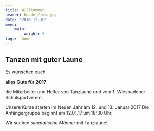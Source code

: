 ```yaml
---
title: Willkommen
header: header/two.jpg
date: "2016-12-10"
menu: 
    main:
        weight: 0
tags: _home
---
```


## Tanzen mit guter Laune

Es wünschen euch

**alles Gute für 2017**

die Mitarbeiter und Helfer von
Tanzlaune und vom 1. Wiesbadener Schulsportverein.

Unsere Kurse starten im Neuen Jahr am
12. und 13. Januar 2017
Die Anfängergruppe beginnt am 12.01.17 um 18:30 Uhr.

Wir suchen *sympatische Männer* mit Tanzlaune!
